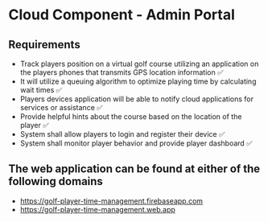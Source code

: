 # Cloud Component - Admin Portal
## Requirements
* Track players position on a virtual golf course utilizing an application on the players phones that
transmits GPS location information ✅
* It will utilize a queuing algorithm to optimize playing time by calculating wait times ✅
* Players devices application will be able to notify cloud applications for services or assistance ✅
* Provide helpful hints about the course based on the location of the player ✅
* System shall allow players to login and register their device ✅
* System shall monitor player behavior and provide player dashboard ✅
## The web application can be found at either of the following domains
* https://golf-player-time-management.firebaseapp.com
* https://golf-player-time-management.web.app
